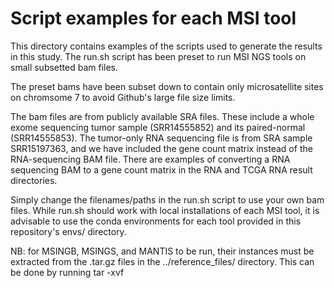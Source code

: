 # Script examples for each MSI tool
This directory contains examples of the scripts used to generate the results in this study. 
The run.sh script has been preset to run MSI NGS tools on small subsetted bam files.

The preset bams have been subset down to contain only microsatellite sites on chromsome 7 to avoid Github's large file size limits.

The bam files are from publicly available SRA files. These include a whole exome sequencing tumor sample (SRR14555852) and
its paired-normal (SRR14555853). The tumor-only RNA sequencing file is from SRA sample SRR15197363, and we 
have included the gene count matrix instead of the RNA-sequencing BAM file. There are examples of converting a RNA sequencing
BAM to a gene count matrix in the RNA and TCGA RNA result directories. 


Simply change the filenames/paths in the run.sh script to use your own bam files. While run.sh should work with local installations
of each MSI tool, it is advisable to use the conda environments for each tool provided in this repository's envs/ directory. 

NB: for MSINGB, MSINGS, and MANTIS to be run, their instances must be extracted from the .tar.gz files in the ../reference_files/ directory. This can be done
by running tar -xvf

